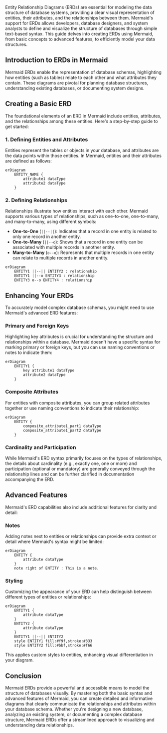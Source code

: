 Entity Relationship Diagrams (ERDs) are essential for modeling the data structure of database systems, providing a clear visual representation of entities, their attributes, and the relationships between them. Mermaid's support for ERDs allows developers, database designers, and system analysts to define and visualize the structure of databases through simple text-based syntax. This guide delves into creating ERDs using Mermaid, from basic concepts to advanced features, to efficiently model your data structures.

## Introduction to ERDs in Mermaid

Mermaid ERDs enable the representation of database schemas, highlighting how entities (such as tables) relate to each other and what attributes they contain. These diagrams are pivotal for planning database structures, understanding existing databases, or documenting system designs.

## Creating a Basic ERD

The foundational elements of an ERD in Mermaid include entities, attributes, and the relationships among these entities. Here's a step-by-step guide to get started:

### 1. Defining Entities and Attributes

Entities represent the tables or objects in your database, and attributes are the data points within those entities. In Mermaid, entities and their attributes are defined as follows:

```mermaid
erDiagram
    ENTITY_NAME {
        attribute1 dataType
        attribute2 dataType
    }
```

### 2. Defining Relationships

Relationships illustrate how entities interact with each other. Mermaid supports various types of relationships, such as one-to-one, one-to-many, and many-to-many, using different symbols:

- **One-to-One** (`||--||`): Indicates that a record in one entity is related to only one record in another entity.
- **One-to-Many** (`||--o`): Shows that a record in one entity can be associated with multiple records in another entity.
- **Many-to-Many** (`o--o`): Represents that multiple records in one entity can relate to multiple records in another entity.

```mermaid
erDiagram
    ENTITY1 ||--|| ENTITY2 : relationship
    ENTITY1 ||--o ENTITY3 : relationship
    ENTITY3 o--o ENTITY4 : relationship
```

## Enhancing Your ERDs

To accurately model complex database schemas, you might need to use Mermaid's advanced ERD features:

### Primary and Foreign Keys

Highlighting key attributes is crucial for understanding the structure and relationships within a database. Mermaid doesn't have a specific syntax for marking primary or foreign keys, but you can use naming conventions or notes to indicate them:

```mermaid
erDiagram
    ENTITY1 {
        key attribute1 dataType
        attribute2 dataType
    }
```

### Composite Attributes

For entities with composite attributes, you can group related attributes together or use naming conventions to indicate their relationship:

```mermaid
erDiagram
    ENTITY {
        composite_attribute1_part1 dataType
        composite_attribute1_part2 dataType
    }
```

### Cardinality and Participation

While Mermaid's ERD syntax primarily focuses on the types of relationships, the details about cardinality (e.g., exactly one, one or more) and participation (optional or mandatory) are generally conveyed through the relationship lines and can be further clarified in documentation accompanying the ERD.

## Advanced Features

Mermaid's ERD capabilities also include additional features for clarity and detail:

### Notes

Adding notes next to entities or relationships can provide extra context or detail where Mermaid's syntax might be limited:

```mermaid
erDiagram
    ENTITY {
        attribute dataType
    }
    note right of ENTITY : This is a note.
```

### Styling

Customizing the appearance of your ERD can help distinguish between different types of entities or relationships:

```mermaid
erDiagram
    ENTITY1 {
        attribute dataType
    }
    ENTITY2 {
        attribute dataType
    }
    ENTITY1 ||--|| ENTITY2
    style ENTITY1 fill:#f9f,stroke:#333
    style ENTITY2 fill:#bbf,stroke:#f66
```

This applies custom styles to entities, enhancing visual differentiation in your diagram.

## Conclusion

Mermaid ERDs provide a powerful and accessible means to model the structure of databases visually. By mastering both the basic syntax and advanced features of Mermaid, you can create detailed and informative diagrams that clearly communicate the relationships and attributes within your database schema. Whether you're designing a new database, analyzing an existing system, or documenting a complex database structure, Mermaid ERDs offer a streamlined approach to visualizing and understanding data relationships.
